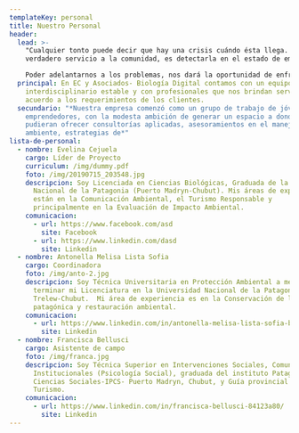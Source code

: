 ```yaml
---
templateKey: personal
title: Nuestro Personal
header:
  lead: >-
    "Cualquier tonto puede decir que hay una crisis cuándo ésta llega. El
    verdadero servicio a la comunidad, es detectarla en el estado de embrión.

    Poder adelantarnos a los problemas, nos dará la oportunidad de enfrentarnos a ellos, mejor preparados".(Isaac Asimov)
  principal: En EC y Asociados- Biología Digital contamos con un equipo
    interdisciplinario estable y con profesionales que nos brindan servicios de
    acuerdo a los requerimientos de los clientes.
  secundario: "*Nuestra empresa comenzó como un grupo de trabajo de jóvenes
    emprendedores, con la modesta ambición de generar un espacio a donde se
    pudieran ofrecer consultorías aplicadas, asesoramientos en el manejo del
    ambiente, estrategias de*"
lista-de-personal:
  - nombre: Evelina Cejuela
    cargo: Líder de Proyecto
    curriculum: /img/dummy.pdf
    foto: /img/20190715_203548.jpg
    descripcion: Soy Licenciada en Ciencias Biológicas, Graduada de la Universidad
      Nacional de la Patagonia (Puerto Madryn-Chubut). Mis áreas de experiencias
      están en la Comunicación Ambiental, el Turismo Responsable y
      principalmente en la Evaluación de Impacto Ambiental.
    comunicacion:
      - url: https://www.facebook.com/asd
        site: Facebook
      - url: https://www.linkedin.com/dasd
        site: Linkedin
  - nombre: Antonella Melisa Lista Sofia
    cargo: Coordinadora
    foto: /img/anto-2.jpg
    descripcion: Soy Técnica Universitaria en Protección Ambiental a meses de
      terminar mi Licenciatura en la Universidad Nacional de la Patagonia, Sede
      Trelew-Chubut.  Mi área de experiencia es en la Conservación de la flora
      patagónica y restauración ambiental.
    comunicacion:
      - url: https://www.linkedin.com/in/antonella-melisa-lista-sofia-b60600127/
        site: Linkedin
  - nombre: Francisca Bellusci
    cargo: Asistente de campo
    foto: /img/franca.jpg
    descripcion: Soy Técnica Superior en Intervenciones Sociales, Comunitarias e
      Institucionales (Psicología Social), graduada del instituto Patagonico de
      Ciencias Sociales-IPCS- Puerto Madryn, Chubut, y Guía provincial de
      Turismo.
    comunicacion:
      - url: https://www.linkedin.com/in/francisca-bellusci-84123a80/
        site: Linkedin
---
```

